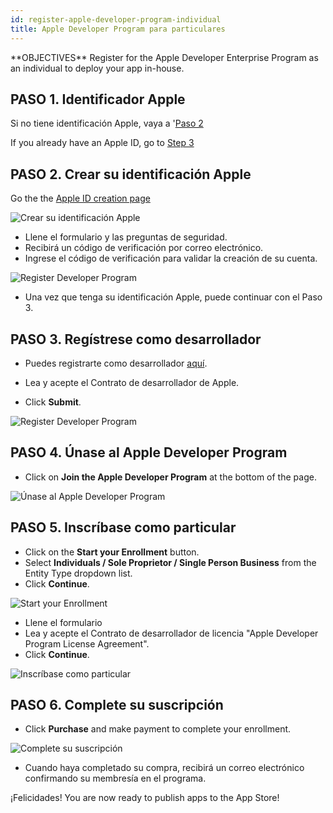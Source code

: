 ```yaml
---
id: register-apple-developer-program-individual
title: Apple Developer Program para particulares
---
```


<div class = "objectives">
**OBJECTIVES**
Register for the Apple Developer Enterprise Program as an individual to deploy your app in-house.</div>

## PASO 1. Identificador Apple

Si no tiene identificación Apple, vaya a '[Paso 2](#step-2-create-your-apple-id)

If you already have an Apple ID, go to [Step 3](#step-3-register-as-a-developer)

## PASO 2. Crear su identificación Apple

Go the the [Apple ID creation page](https://appleid.apple.com/)

![Crear su identificación Apple](assets/en/deploy-app-store/Apple-ID-Creation-Page-4D-for-iOS.png)

* Llene el formulario y las preguntas de seguridad.
* Recibirá un código de verificación por correo electrónico.
* Ingrese el código de verificación para validar la creación de su cuenta.

![Register Developer Program](assets/en/deploy-app-store/Register-developer-program-4D-for-iOS.png)

* Una vez que tenga su identificación Apple, puede continuar con el Paso 3.

## PASO 3. Regístrese como desarrollador

* Puedes registrarte como desarrollador [aquí](https://developer.apple.com/account/).

* Lea y acepte el Contrato de desarrollador de Apple.
* Click **Submit**.

![Register Developer Program](assets/en/deploy-app-store/Register-developer-4D-for-iOS.png)

## PASO 4. Únase al Apple Developer Program

* Click on **Join the Apple Developer Program** at the bottom of the page.

![Únase al Apple Developer Program](assets/en/deploy-app-store/Join-Apple-Developer-Program-individuals-4D-for-iOS.png)

## PASO 5. Inscríbase como particular

* Click on the **Start your Enrollment** button.
* Select **Individuals / Sole Proprietor / Single Person Business** from the Entity Type dropdown list.
* Click **Continue**.

![Start your Enrollment](assets/en/deploy-app-store/Apple-Developer-Program-Individuals-4D-for-iOS.png)

* Llene el formulario
* Lea y acepte el Contrato de desarrollador de licencia "Apple Developer Program License Agreement".
* Click **Continue**.

![Inscríbase como particular](assets/en/deploy-app-store/Apple-Developer-Program-Enrollment-4D-for-iOS.png)

## PASO 6. Complete su suscripción

* Click **Purchase** and make payment to complete your enrollment.

![Complete su suscripción](assets/en/deploy-app-store/Complete-Purchase-Apple-Developer-Program-4D-for-iOS.png)

* Cuando haya completado su compra, recibirá un correo electrónico confirmando su membresía en el programa.

¡Felicidades! You are now ready to publish apps to the App Store!